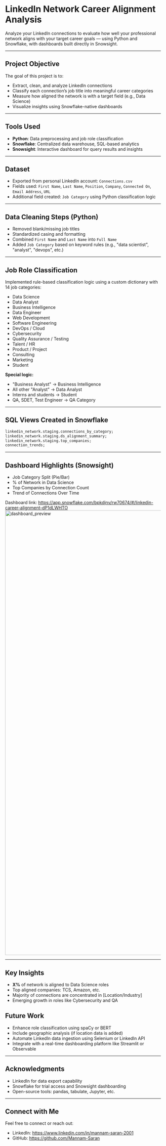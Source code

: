 
# LinkedIn Network Career Alignment Analysis

Analyze your LinkedIn connections to evaluate how well your professional network aligns with your target career goals — using Python and Snowflake, with dashboards built directly in Snowsight.

---

##  Project Objective

The goal of this project is to:
- Extract, clean, and analyze LinkedIn connections
- Classify each connection’s job title into meaningful career categories
- Measure how aligned the network is with a target field (e.g., Data Science)
- Visualize insights using Snowflake-native dashboards

---

## Tools Used

- **Python**: Data preprocessing and job role classification
- **Snowflake**: Centralized data warehouse, SQL-based analytics
- **Snowsight**: Interactive dashboard for query results and insights

---

## Dataset

- Exported from personal LinkedIn account: `Connections.csv`
- Fields used: `First Name`, `Last Name`, `Position`, `Company`, `Connected On`, `Email Address`, `URL`
- Additional field created: `Job Category` using Python classification logic

---

## Data Cleaning Steps (Python)

- Removed blank/missing job titles
- Standardized casing and formatting
- Combined `First Name` and `Last Name` into `Full Name`
- Added `Job Category` based on keyword rules (e.g., "data scientist", "analyst", "devops", etc.)

---

## Job Role Classification

Implemented rule-based classification logic using a custom dictionary with 14 job categories:
- Data Science
- Data Analyst
- Business Intelligence
- Data Engineer
- Web Development
- Software Engineering
- DevOps / Cloud
- Cybersecurity
- Quality Assurance / Testing
- Talent / HR
- Product / Project
- Consulting
- Marketing
- Student

**Special logic:**  
- "Business Analyst" → Business Intelligence  
- All other "Analyst" → Data Analyst  
- Interns and students → Student  
- QA, SDET, Test Engineer → QA Category  

---

## SQL Views Created in Snowflake

```sql
linkedin_network.staging.connections_by_category;
linkedin_network.staging.ds_alignment_summary;
linkedin_network.staging.top_companies;
connection_trends;
```

---

## Dashboard Highlights (Snowsight)

- Job Category Split (Pie/Bar)
- % of Network in Data Science
- Top Companies by Connection Count
- Trend of Connections Over Time

Dashboard link: https://app.snowflake.com/bpkdjnv/rw70674/#/linkedin-career-alignment-dP1dLWHTO
<img width="1440" alt="dashboard_preview" src="https://github.com/user-attachments/assets/e01cc1d0-9fe4-4e8a-a8b1-845d89361b29" />

---

## Key Insights

- **X%** of network is aligned to Data Science roles
- Top aligned companies: TCS, Amazon, etc.
- Majority of connections are concentrated in [Location/Industry]
- Emerging growth in roles like Cybersecurity and QA


## Future Work

- Enhance role classification using spaCy or BERT
- Include geographic analysis (if location data is added)
- Automate LinkedIn data ingestion using Selenium or LinkedIn API
- Integrate with a real-time dashboarding platform like Streamlit or Observable

---

## Acknowledgments

- LinkedIn for data export capability
- Snowflake for trial access and Snowsight dashboarding
- Open-source tools: pandas, tabulate, Jupyter, etc.

---

## Connect with Me

Feel free to connect or reach out:

- LinkedIn: https://www.linkedin.com/in/mannam-saran-2001
- GitHub: https://github.com/Mannam-Saran
